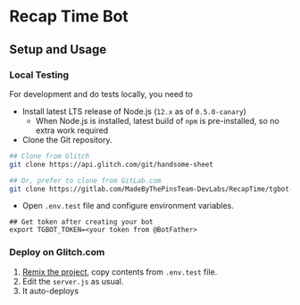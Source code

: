 Recap Time Bot
===========

## Setup and Usage

### Local Testing
For development and do tests locally, you need to 

- Install latest LTS release of Node.js (`12.x` as of `0.5.0-canary`)
  - When Node.js is installed, latest build of `npm` is pre-installed, so no extra work required
- Clone the Git repository.
```bash
## Clone from Glitch
git clone https://api.glitch.com/git/handsome-sheet

## Or, prefer to clone from GitLab.com
git clone https://gitlab.com/MadeByThePinsTeam-DevLabs/RecapTime/tgbot-nodejs
```
- Open `.env.test` file and configure environment variables.
```
## Get token after creating your bot
export TGBOT_TOKEN=<your token from @BotFather>
```

### Deploy on Glitch.com
1. [Remix the project](https://glitch.com/edit/#!/remix/handsome-sheet), copy contents from `.env.test` file.
2. Edit the `server.js` as usual.
3. It auto-deploys